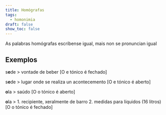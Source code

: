 ```yaml
---
title: Homógrafas
tags:
  - homonimia
draft: false
show_toc: false
---
```

As palabras homógrafas escríbense igual, mais non se pronuncian igual

## Exemplos

s**e**de > vontade de beber \[O e tónico é fechado]
s**e**de > lugar onde se realiza un acontecemento \[O e tónico é aberto]

**o**la > saúdo \[O o tónico é aberto]
**o**la > 1. recipiente, xeralmente de barro 2. medidas para líquidos (16 litros) \[O o tónico é fechado]